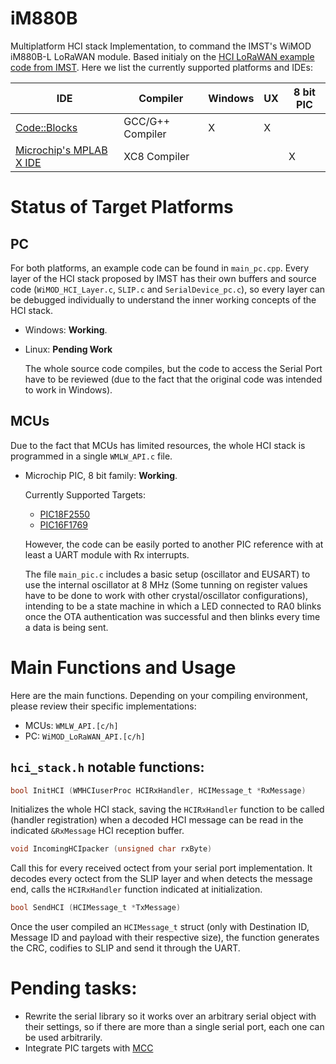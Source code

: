 # iM880B

Multiplatform HCI stack Implementation, to command the IMST's WiMOD iM880B-L LoRaWAN module. Based initialy on the [HCI LoRaWAN example code from IMST](https://wireless-solutions.de/products/radiomodules/im880b-l.html). Here we list the currently supported platforms and IDEs:

| IDE   | Compiler  | Windows | UX  | 8 bit PIC |
| ---   |   ---     |  ---    | --- |   ---     |
| [Code::Blocks](http://www.codeblocks.org) | GCC/G++ Compiler  | X | X |  |
| [Microchip's MPLAB X IDE](http://www.microchip.com/mplab/mplab-x-ide) |  XC8 Compiler |  |  | X |

# Status of Target Platforms

## PC

For both platforms, an example code can be found in `main_pc.cpp`. Every layer of the HCI stack proposed by IMST has their own buffers and source code (`WiMOD_HCI_Layer.c`, `SLIP.c` and `SerialDevice_pc.c`), so every layer can be debugged individually to understand the inner working concepts of the HCI stack.

* Windows: **Working**.
* Linux: **Pending Work**

  The whole source code compiles, but the code to access the Serial Port have to be reviewed (due to the fact that the original code was intended to work in Windows).

## MCUs

Due to the fact that MCUs has limited resources, the whole HCI stack is programmed in a single `WMLW_API.c` file.

* Microchip PIC, 8 bit family: **Working**.

  Currently Supported Targets:

  * [PIC18F2550](http://www.microchip.com/PIC18F2550)
  * [PIC16F1769](https://www.microchip.com/PIC16F1769/)

  However, the code can be easily ported to another PIC reference with at least a UART module with Rx interrupts.

  The file `main_pic.c` includes a basic setup (oscillator and EUSART) to use the internal oscillator at 8 MHz (Some tunning on register values have to be done to work with other crystal/oscillator configurations), intending to be a state machine in which a LED connected to RA0 blinks once the OTA authentication was successful and then blinks every time a data is being sent.

# Main Functions and Usage

Here are the main functions. Depending on your compiling environment, please review their specific implementations:

* MCUs: `WMLW_API.[c/h]`
* PC: `WiMOD_LoRaWAN_API.[c/h]`

## `hci_stack.h` notable functions:

```C
bool InitHCI (WMHCIuserProc HCIRxHandler, HCIMessage_t *RxMessage)
```

Initializes the whole HCI stack, saving the `HCIRxHandler` function to be called (handler registration) when a decoded HCI message can  be read in the indicated `&RxMessage` HCI reception buffer.

```C
void IncomingHCIpacker (unsigned char rxByte)
```

Call this for every received octect from your serial port implementation. It decodes every octect from the SLIP layer and when detects the message end, calls the `HCIRxHandler` function indicated at initialization.

```C
bool SendHCI (HCIMessage_t *TxMessage)
```

Once the user compiled an `HCIMessage_t` struct (only with Destination ID, Message ID and payload with their respective size), the function generates the CRC, codifies to SLIP and send it through the UART.

# Pending tasks:

* Rewrite the serial library so it works over an arbitrary serial object with their settings, so if there are more than a single serial port, each one can be used arbitrarily.
* Integrate PIC targets with [MCC](http://www.microchip.com/mplab/mplab-code-configurator)
